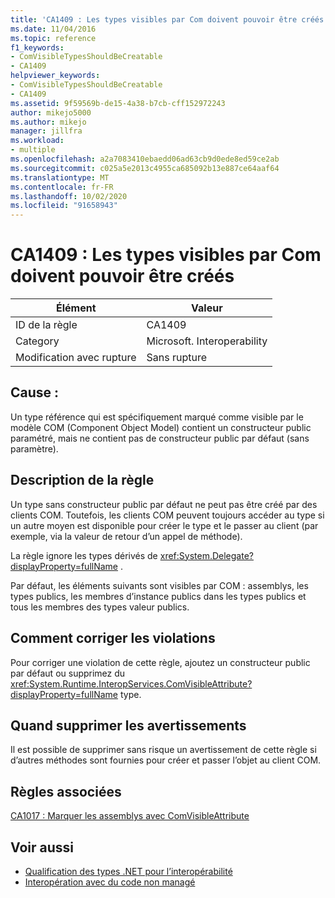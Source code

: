 ```yaml
---
title: 'CA1409 : Les types visibles par Com doivent pouvoir être créés'
ms.date: 11/04/2016
ms.topic: reference
f1_keywords:
- ComVisibleTypesShouldBeCreatable
- CA1409
helpviewer_keywords:
- ComVisibleTypesShouldBeCreatable
- CA1409
ms.assetid: 9f59569b-de15-4a38-b7cb-cff152972243
author: mikejo5000
ms.author: mikejo
manager: jillfra
ms.workload:
- multiple
ms.openlocfilehash: a2a7083410ebaedd06ad63cb9d0ede8ed59ce2ab
ms.sourcegitcommit: c025a5e2013c4955ca685092b13e887ce64aaf64
ms.translationtype: MT
ms.contentlocale: fr-FR
ms.lasthandoff: 10/02/2020
ms.locfileid: "91658943"
---
```

# <a name="ca1409-com-visible-types-should-be-creatable"></a>CA1409 : Les types visibles par Com doivent pouvoir être créés

|Élément|Valeur|
|-|-|
|ID de la règle|CA1409|
|Category|Microsoft. Interoperability|
|Modification avec rupture|Sans rupture|

## <a name="cause"></a>Cause :
Un type référence qui est spécifiquement marqué comme visible par le modèle COM (Component Object Model) contient un constructeur public paramétré, mais ne contient pas de constructeur public par défaut (sans paramètre).

## <a name="rule-description"></a>Description de la règle
Un type sans constructeur public par défaut ne peut pas être créé par des clients COM. Toutefois, les clients COM peuvent toujours accéder au type si un autre moyen est disponible pour créer le type et le passer au client (par exemple, via la valeur de retour d’un appel de méthode).

La règle ignore les types dérivés de <xref:System.Delegate?displayProperty=fullName> .

Par défaut, les éléments suivants sont visibles par COM : assemblys, les types publics, les membres d’instance publics dans les types publics et tous les membres des types valeur publics.

## <a name="how-to-fix-violations"></a>Comment corriger les violations
Pour corriger une violation de cette règle, ajoutez un constructeur public par défaut ou supprimez du <xref:System.Runtime.InteropServices.ComVisibleAttribute?displayProperty=fullName> type.

## <a name="when-to-suppress-warnings"></a>Quand supprimer les avertissements
Il est possible de supprimer sans risque un avertissement de cette règle si d’autres méthodes sont fournies pour créer et passer l’objet au client COM.

## <a name="related-rules"></a>Règles associées
[CA1017 : Marquer les assemblys avec ComVisibleAttribute](/dotnet/fundamentals/code-analysis/quality-rules/ca1017)

## <a name="see-also"></a>Voir aussi

- [Qualification des types .NET pour l’interopérabilité](/dotnet/framework/interop/qualifying-net-types-for-interoperation)
- [Interopération avec du code non managé](/dotnet/framework/interop/index)
